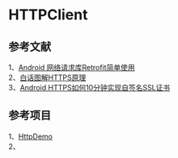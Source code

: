 # HTTPClient


## 参考文献  
1、[Android 网络请求库Retrofit简单使用](https://blog.csdn.net/u011974987/article/details/50895633)    
2、[白话图解HTTPS原理](https://www.cnblogs.com/ghjbk/p/6738069.html)    
3、[Android HTTPS如何10分钟实现自签名SSL证书](https://www.cnblogs.com/tommylemon/p/5454303.html)    


## 参考项目
1、[HttpDemo](https://github.com/yxdroid/HttpDemo)    
2、
